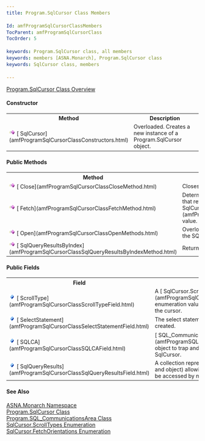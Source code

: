 ```yaml
---
title: Program.SqlCursor Class Members

Id: amfProgramSqlCursorClassMembers
TocParent: amfProgramSqlCursorClass
TocOrder: 5

keywords: Program.SqlCursor class, all members
keywords: members [ASNA.Monarch], Program.SqlCursor class
keywords: SqlCursor class, members

---
```


[ Program.SqlCursor Class Overview](amfProgramSqlCursorClass.html) 
<!--mine -->

#### Constructor
<table class="mytable" cellspacing="0" cellpadding="4" width="90%">
          <colgroup>
            <col width="30%" />
            <col width="70%" />
          </colgroup>
          <tr>
            <th>Method</th>
            <th>Description</th>
          </tr>
         <tr>
            <td><img id="IMG1" style="WIDTH: 16px; HEIGHT: 16px" alt="public property" src="images/constructor.bmp" width="15" border="0" x-maintain-ratio="TRUE" />  
            [
            SqlCursor](amfProgramSqlCursorClassConstructors.html)</td>
            <td>Overloaded. Creates a
            new instance of a Program.SqlCursor object.</td>
          </tr>
</table>

<!--mine -->

#### Public Methods
<table class="mytable" cellspacing="0" cellpadding="4" width="90%">
          <colgroup>
            <col width="30%" />
            <col width="70%" />
          </colgroup>
          <tr>
            <th>Method</th>
            <th>Description</th>
          </tr>
          <tr>
            <td><img id="Img6" style="WIDTH: 16px; HEIGHT: 16px" alt="public method" src="images/methods.bmp" width="15" border="0" x-maintain-ratio="TRUE" />  
            [
            Close](amfProgramSqlCursorClassCloseMethod.html)</td>
            <td>Closes a
            Program.SqlCursor.</td>
          </tr>
          <tr>
            <td><img id="Img7" style="WIDTH: 16px; HEIGHT: 16px" alt="public method" src="images/methods.bmp" width="15" border="0" x-maintain-ratio="TRUE" />  
            [
            Fetch](amfProgramSqlCursorClassFetchMethod.html)</td>
            <td>Determines if results
            are available and conditions the lines that
            retrieve the query results by the 
            [
            SqlCursor.FetchOrientations](amfProgramSqlCursorFetchOrientationsEnumeration.html) value.</td>
          </tr>
          <tr>
            <td><img id="Img8" style="WIDTH: 16px; HEIGHT: 16px" alt="public method" src="images/methods.bmp" width="15" border="0" x-maintain-ratio="TRUE" />  
            [
            Open](amfProgramSqlCursorClassOpenMethods.html)</td>
            <td>Overloaded. Executes the
            select statement and populates the SQL cursor with
            or without select statement variables</td>
          </tr>
          <tr>
            <td><img id="Img9" style="WIDTH: 16px; HEIGHT: 16px" alt="public method" src="images/methods.bmp" width="15" border="0" x-maintain-ratio="TRUE" />  
            [
            SqlQueryResultsByIndex](amfProgramSqlCursorClassSqlQueryResultsByIndexMethod.html)</td>
            <td>Returns an object from the
            SqlCursor result set by index.</td>
          </tr>
</table>

#### Public Fields
<table class="mytable" cellspacing="0" cellpadding="4" width="90%">
          <colgroup>
            <col width="30%" />
            <col width="70%" />
          </colgroup>
          <tr>
            <th>Field</th>
            <th>Description</th>
          </tr>          <tr>
            <td><img id="Img2" style="WIDTH: 16px; HEIGHT: 16px" alt="fields" src="images/field.bmp" width="15" border="0" x-maintain-ratio="TRUE" />
              [
              ScrollType](amfProgramSqlCursorClassScrollTypeField.html)
            </td>
            <td>A 
            [
            SqlCursor.ScrollTypes](amfProgramSqlCursorScrollTypesEnumeration.html) enumeration value
            defining the type of scrolling for the cursor.</td>
          </tr>
          <tr>
            <td><img id="Img3" style="WIDTH: 16px; HEIGHT: 16px" alt="fields" src="images/field.bmp" width="16" border="0" x-maintain-ratio="TRUE" />
              [
              SelectStatement](amfProgramSqlCursorClassSelectStatementField.html)
            </td>
            <td>The select
            statement with which the result set was
            created.</td>
          </tr>
          <tr>
            <td><img id="Img5" style="WIDTH: 16px; HEIGHT: 16px" alt="fields" src="images/field.bmp" border="0" x-maintain-ratio="TRUE" />
              [
              SQLCA](amfProgramSqlCursorClassSQLCAField.html)
            </td>
            <td>[
            SQL_CommunicationsArea](amfProgramSQL_CommunicationsAreaClass.html) object to trap and report
            run-time errors for the SqlCursor.</td>
          </tr>
          <tr>
            <td><img id="Img4" style="WIDTH: 16px; HEIGHT: 16px" alt="fields" src="images/field.bmp" width="15" border="0" x-maintain-ratio="TRUE" />
              [
              SqlQueryResults](amfProgramSqlCursorClassSqlQueryResultsField.html)
            </td>
            <td>A collection
            representing the query results (string and object)
            allowing values for a particular column to be
            accessed by name.</td>
          </tr>
</table>

#### See Also
[ASNA.Monarch Namespace](amfMonarchNamespace.html) <br /> [Program.SqlCursor Class](amfProgramDBParmClass.html) <br /> [ Program.SQL_CommunicationsArea Class](amfProgramSQL_CommunicationsAreaClass.html) <br /> [ SqlCursor.ScrollTypes Enumeration](amfProgramSqlCursorScrollTypesEnumeration.html) <br /> [ SqlCursor.FetchOrientations Enumeration](amfProgramSqlCursorFetchOrientationsEnumeration.html) 

